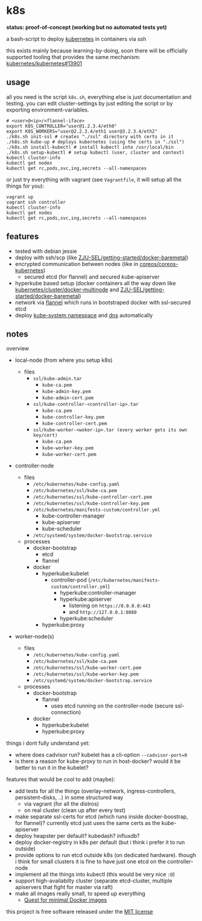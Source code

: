 # k8s

**status: proof-of-concept (working but no automated tests yet)**

a bash-script to deploy [kubernetes](http://kubernetes.io) in containers via ssh

this exists mainly because learning-by-doing, soon there will be
officially supported tooling that provides the same mechanism:
[kubernetes/kubernetes#13901](https://github.com/kubernetes/kubernetes/pull/13901)

## usage

all you need is the script `k8s.sh`, everything else is just documentation
and testing. you can edit cluster-settings by just editing the script or
by exporting environment-variables.

```
# <user>@<ip>/<flannel-iface>
export K8S_CONTROLLER="user@1.2.3.4/eth0"
export K8S_WORKERS="user@2.2.3.4/eth1 user@3.2.3.4/eth2"
./k8s.sh init-ssl # creates "./ssl" directory with certs in it
./k8s.sh kube-up # deploys kubernetes (using the certs in "./ssl")
./k8s.sh install-kubectl # install kubectl into /usr/local/bin
./k8s.sh setup-kubectl # setup kubectl (user, cluster and context)
kubectl cluster-info
kubectl get nodes
kubectl get rc,pods,svc,ing,secrets --all-namespaces
```

or just try everything with vagrant (see `Vagrantfile`, it will setup all the
things for you):

```
vagrant up
vagrant ssh controller
kubectl cluster-info
kubectl get nodes
kubectl get rc,pods,svc,ing,secrets --all-namespaces
```

## features

* tested with debian jessie
* deploy with ssh/scp (like [ZJU-SEL/getting-started/docker-baremetal])
* encrypted communication between nodes (like in [coreos/coreos-kubernetes])
  * secured etcd (for flannel) and secured kube-apiserver
* hyperkube based setup (docker containers all the way down like
  [kubernetes/cluster/docker-multinode]
  and [ZJU-SEL/getting-started/docker-baremetal])
* network via [flannel](https://github.com/coreos/flannel) which runs in
  bootstraped docker with ssl-secured etcd
* deploy [kube-system namespace] and [dns] automatically

[coreos/coreos-kubernetes]: https://github.com/coreos/coreos-kubernetes
[kubernetes/cluster/docker-multinode]: https://github.com/kubernetes/kubernetes/blob/f88550a/docs/getting-started-guides/docker-multinode.md
[ZJU-SEL/getting-started/docker-baremetal]: https://github.com/ZJU-SEL/kubernetes/blob/9caa68f/docs/getting-started-guides/docker-multinode.md
[kube-system namespace]: https://github.com/kubernetes/kubernetes/blob/b9cfab87e/cluster/ubuntu/namespace.yaml
[dns]: https://github.com/kubernetes/kubernetes/tree/master/cluster/addons/dns

## notes

overview

* local-node (from where you setup k8s)
  * files
    * `ssl/kube-admin.tar`
      * `kube-ca.pem`
      * `kube-admin-key.pem`
      * `kube-admin-cert.pem`
    * `ssl/kube-controller-<controller-ip>.tar`
      * `kube-ca.pem`
      * `kube-controller-key.pem`
      * `kube-controller-cert.pem`
    * `ssl/kube-worker-<woker-ip>.tar (every worker gets its own key/cert)`
      * `kube-ca.pem`
      * `kube-worker-key.pem`
      * `kube-worker-cert.pem`

* controller-node
  * files
    * `/etc/kubernetes/kube-config.yaml`
    * `/etc/kubernetes/ssl/kube-ca.pem`
    * `/etc/kubernetes/ssl/kube-controller-cert.pem`
    * `/etc/kubernetes/ssl/kube-controller-key.pem`
    * `/etc/kubernetes/manifests-custom/controller.yml`
      * kube-controller-manager
      * kube-apiserver
      * kube-scheduler
    * `/etc/systemd/system/docker-bootstrap.service`
  * processes
    * docker-bootstrap
      * etcd
      * flannel
    * docker
      * hyperkube:kubelet
        * controller-pod (`/etc/kubernetes/manifests-custom/controller.yml`)
          * hyperkube:controller-manager
          * hyperkube:apiserver
            * listening on `https://0.0.0.0:443`
            * and `http://127.0.0.1:8080`
          * hyperkube:scheduler
      * hyperkube:proxy

* worker-node(s)
  * files
    * `/etc/kubernetes/kube-config.yaml`
    * `/etc/kubernetes/ssl/kube-ca.pem`
    * `/etc/kubernetes/ssl/kube-worker-cert.pem`
    * `/etc/kubernetes/ssl/kube-worker-key.pem`
    * `/etc/systemd/system/docker-bootstrap.service`
  * processes
    * docker-bootstrap
      * flannel
        * uses etcd running on the controller-node (secure ssl-connection)
    * docker
      * hyperkube:kubelet
      * hyperkube:proxy

things i dont fully understand yet:

* where does cadvisor run? kubelet has a cli-option `--cadvisor-port=0`
* is there a reason for kube-proxy to run in host-docker? would it be better
  to run it in the kubelet?

features that would be cool to add (maybe):

* add tests for all the things (overlay-network, ingress-controllers,
  persistent-disks, ..) in some structured way
  * via vagrant (for all the distros)
  * on real cluster (clean up after every test)
* make separate ssl-certs for etcd (which runs inside docker-boostrap, for
  flannel)? currently etcd just uses the same certs as the kube-apiserver
* deploy heapster per default? kubedash? influxdb?
* deploy docker-registry in k8s per default (but i think i prefer it to run
  outside)
* provide options to run etcd outside k8s (on dedicated hardware). though i
  think for small clusters it is fine to have just one etcd on the
  controller-node
* implement all the things into kubectl (this would be very nice `:D`)
* support high-availabilty cluster (separate etcd-cluster, multiple
  apiservers that fight for master via raft)
* make all images really small, to speed up everything
  * [Quest for minimal Docker images](http://william-yeh.github.io/docker-mini/#1)
  
this project is free software released under the
[MIT license](http://www.opensource.org/licenses/mit-license.php)
